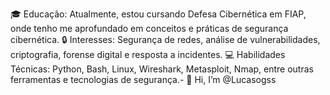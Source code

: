🎓 Educação: Atualmente, estou cursando Defesa Cibernética em FIAP, onde tenho me aprofundado em conceitos e práticas de segurança cibernética.
🔒 Interesses: Segurança de redes, análise de vulnerabilidades, criptografia, forense digital e resposta a incidentes.
💻 Habilidades Técnicas: Python, Bash, Linux, Wireshark, Metasploit, Nmap, entre outras ferramentas e tecnologias de segurança.- 👋 Hi, I’m @Lucasogss
